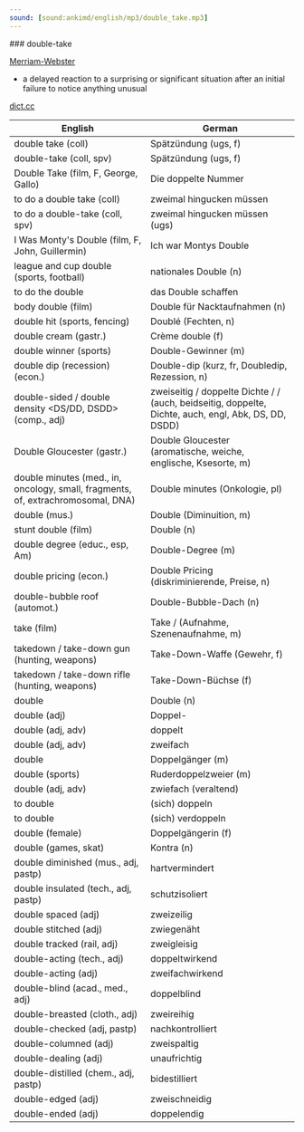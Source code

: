 ```yaml
---
sound: [sound:ankimd/english/mp3/double_take.mp3]
---
```


\### double-take

[Merriam-Webster](https://www.merriam-webster.com/dictionary/double-take)

- a delayed reaction to a surprising or significant situation after an initial failure to notice anything unusual

[dict.cc](https://www.dict.cc/double-take)

| English        | German       |
| -------------- | ------------ |
| double take (coll) | Spätzündung (ugs, f) |
| double-take (coll, spv) | Spätzündung (ugs, f) |
| Double Take (film, F, George, Gallo) | Die doppelte Nummer |
| to do a double take (coll) | zweimal hingucken müssen |
| to do a double-take (coll, spv) | zweimal hingucken müssen (ugs) |
| I Was Monty's Double (film, F, John, Guillermin) | Ich war Montys Double |
| league and cup double (sports, football) | nationales Double (n) |
| to do the double | das Double schaffen |
| body double (film) | Double für Nacktaufnahmen (n) |
| double hit (sports, fencing) | Doublé (Fechten, n) |
| double cream (gastr.) | Crème double (f) |
| double winner (sports) | Double-Gewinner (m) |
| double dip (recession) (econ.) | Double-dip (kurz, fr, Doubledip, Rezession, n) |
| double-sided / double density <DS/DD, DSDD> (comp., adj) | zweiseitig / doppelte Dichte / / (auch, beidseitig, doppelte, Dichte, auch, engl, Abk, DS, DD, DSDD) |
| Double Gloucester (gastr.) | Double Gloucester (aromatische, weiche, englische, Ksesorte, m) |
| double minutes <DM> (med., in, oncology, small, fragments, of, extrachromosomal, DNA) | Double minutes <DM> (Onkologie, pl) |
| double (mus.) | Double (Diminuition, m) |
| stunt double (film) | Double (n) |
| double degree (educ., esp, Am) | Double-Degree (m) |
| double pricing (econ.) | Double Pricing (diskriminierende, Preise, n) |
| double-bubble roof (automot.) | Double-Bubble-Dach (n) |
| take (film) | Take / (Aufnahme, Szenenaufnahme, m) |
| takedown / take-down gun (hunting, weapons) | Take-Down-Waffe (Gewehr, f) |
| takedown / take-down rifle (hunting, weapons) | Take-Down-Büchse (f) |
| double | Double (n) |
| double (adj) | Doppel- |
| double (adj, adv) | doppelt |
| double (adj, adv) | zweifach |
| double | Doppelgänger (m) |
| double (sports) | Ruderdoppelzweier (m) |
| double (adj, adv) | zwiefach (veraltend) |
| to double | (sich) doppeln |
| to double | (sich) verdoppeln |
| double (female) | Doppelgängerin (f) |
| double (games, skat) | Kontra (n) |
| double diminished (mus., adj, pastp) | hartvermindert |
| double insulated (tech., adj, pastp) | schutzisoliert |
| double spaced (adj) | zweizeilig |
| double stitched (adj) | zwiegenäht |
| double tracked (rail, adj) | zweigleisig |
| double-acting (tech., adj) | doppeltwirkend |
| double-acting (adj) | zweifachwirkend |
| double-blind (acad., med., adj) | doppelblind |
| double-breasted (cloth., adj) | zweireihig |
| double-checked (adj, pastp) | nachkontrolliert |
| double-columned (adj) | zweispaltig |
| double-dealing (adj) | unaufrichtig |
| double-distilled (chem., adj, pastp) | bidestilliert |
| double-edged (adj) | zweischneidig |
| double-ended (adj) | doppelendig |
